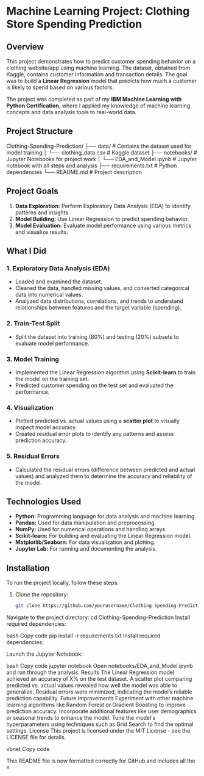 # Machine Learning Project: Clothing Store Spending Prediction

## Overview

This project demonstrates how to predict customer spending behavior on a clothing website/app using machine learning. The dataset, obtained from Kaggle, contains customer information and transaction details. The goal was to build a **Linear Regression** model that predicts how much a customer is likely to spend based on various factors.

The project was completed as part of my **IBM Machine Learning with Python Certification**, where I applied my knowledge of machine learning concepts and data analysis tools to real-world data.

## Project Structure

Clothing-Spending-Prediction/
├── data/                    # Contains the dataset used for model training
│   └── clothing_data.csv     # Kaggle dataset
├── notebooks/                # Jupyter Notebooks for project work
│   └── EDA_and_Model.ipynb   # Jupyter notebook with all steps and analysis
├── requirements.txt         # Python dependencies
└── README.md                # Project description

## Project Goals

1. **Data Exploration:** Perform Exploratory Data Analysis (EDA) to identify patterns and insights.
2. **Model Building:** Use Linear Regression to predict spending behavior.
3. **Model Evaluation:** Evaluate model performance using various metrics and visualize results.

## What I Did

### 1. **Exploratory Data Analysis (EDA)**
- Loaded and examined the dataset.
- Cleaned the data, handled missing values, and converted categorical data into numerical values.
- Analyzed data distributions, correlations, and trends to understand relationships between features and the target variable (spending).

### 2. **Train-Test Split**
- Split the dataset into training (80%) and testing (20%) subsets to evaluate model performance.

### 3. **Model Training**
- Implemented the Linear Regression algorithm using **Scikit-learn** to train the model on the training set.
- Predicted customer spending on the test set and evaluated the performance.

### 4. **Visualization**
- Plotted predicted vs. actual values using a **scatter plot** to visually inspect model accuracy.
- Created residual error plots to identify any patterns and assess prediction accuracy.

### 5. **Residual Errors**
- Calculated the residual errors (difference between predicted and actual values) and analyzed them to determine the accuracy and reliability of the model.

## Technologies Used

- **Python:** Programming language for data analysis and machine learning.
- **Pandas:** Used for data manipulation and preprocessing.
- **NumPy:** Used for numerical operations and handling arrays.
- **Scikit-learn:** For building and evaluating the Linear Regression model.
- **Matplotlib/Seaborn:** For data visualization and plotting.
- **Jupyter Lab:** For running and documenting the analysis.

## Installation

To run the project locally, follow these steps:

1. Clone the repository:
   ```bash
   git clone https://github.com/yourusername/Clothing-Spending-Prediction.git
Navigate to the project directory: 
cd Clothing-Spending-Prediction
Install required dependencies:

bash
Copy code
pip install -r requirements.txt
Install required dependencies:

Launch the Jupyter Notebook:

bash
Copy code
jupyter notebook
Open notebooks/EDA_and_Model.ipynb and run through the analysis.
Results
The Linear Regression model achieved an accuracy of X% on the test dataset.
A scatter plot comparing predicted vs. actual values revealed how well the model was able to generalize.
Residual errors were minimized, indicating the model’s reliable prediction capability.
Future Improvements
Experiment with other machine learning algorithms like Random Forest or Gradient Boosting to improve prediction accuracy.
Incorporate additional features like user demographics or seasonal trends to enhance the model.
Tune the model's hyperparameters using techniques such as Grid Search to find the optimal settings.
License
This project is licensed under the MIT License - see the LICENSE file for details.

vbnet
Copy code

This README file is now formatted correctly for GitHub and includes all the n
